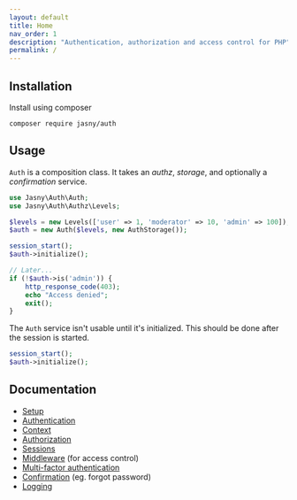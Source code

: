 ```yaml
---
layout: default
title: Home
nav_order: 1
description: "Authentication, authorization and access control for PHP"
permalink: /
---
```


Installation
---

Install using composer

    composer require jasny/auth

Usage
---

`Auth` is a composition class. It takes an _authz_, _storage_, and optionally a _confirmation_ service.

```php
use Jasny\Auth\Auth;
use Jasny\Auth\Authz\Levels;

$levels = new Levels(['user' => 1, 'moderator' => 10, 'admin' => 100]);
$auth = new Auth($levels, new AuthStorage());

session_start();
$auth->initialize();

// Later...
if (!$auth->is('admin')) {
    http_response_code(403);
    echo "Access denied";
    exit();
}
```

The `Auth` service isn't usable until it's initialized. This should be done after the session is started.

```php
session_start();
$auth->initialize();
```

Documentation
---

* [Setup](setup.md)
* [Authentication](authentication.md)
* [Context](context.md)
* [Authorization](authorization.md)
* [Sessions](sessions/index.md)
* [Middleware](middleware.md) (for access control)
* [Multi-factor authentication](mfa/index.md)
* [Confirmation](confirmation/index.md) (eg. forgot password)
* [Logging](logging.md)
